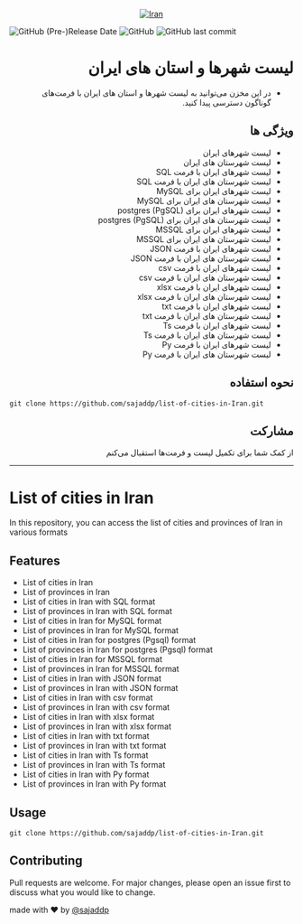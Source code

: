 <div align="center">

[![Iran](images/iran.jpeg)](#)

</div>

<p>
<img alt="GitHub (Pre-)Release Date" src="https://img.shields.io/github/release-date-pre/sajaddp/list-of-cities-in-Iran?style=for-the-badge">
<img alt="GitHub" src="https://img.shields.io/github/license/sajaddp/list-of-cities-in-Iran?style=for-the-badge">
<img alt="GitHub last commit" src="https://img.shields.io/github/last-commit/sajaddp/list-of-cities-in-Iran?style=for-the-badge">
</p>

<div dir="rtl">

# لیست شهرها و استان های ایران

- در این مخزن می‌توانید به لیست شهرها و استان های ایران با فرمت‌های گوناگون دسترسی پیدا کنید.

## ویژگی ها

- لیست شهرهای ایران
- لیست شهرستان های ایران
- لیست شهرهای ایران با فرمت SQL
- لیست شهرستان های ایران با فرمت SQL
- لیست شهرهای ایران برای MySQL
- لیست شهرستان های ایران برای MySQL
- لیست شهرهای ایران برای postgres (PgSQL)
- لیست شهرستان های ایران برای postgres (PgSQL)
- لیست شهرهای ایران برای MSSQL
- لیست شهرستان های ایران برای MSSQL
- لیست شهرهای ایران با فرمت JSON
- لیست شهرستان های ایران با فرمت JSON
- لیست شهرهای ایران با فرمت csv
- لیست شهرستان های ایران با فرمت csv
- لیست شهرهای ایران با فرمت xlsx
- لیست شهرستان های ایران با فرمت xlsx
- لیست شهرهای ایران با فرمت txt
- لیست شهرستان های ایران با فرمت txt
- لیست شهرهای ایران با فرمت Ts
- لیست شهرستان های ایران با فرمت Ts
- لیست شهرهای ایران با فرمت Py
- لیست شهرستان های ایران با فرمت Py

## نحوه استفاده

</div>
  
```shell
git clone https://github.com/sajaddp/list-of-cities-in-Iran.git
```

<div dir="rtl">

## مشارکت

از کمک شما برای تکمیل لیست و فرمت‌ها استقبال می‌کنم

</div>
  
---

# List of cities in Iran

In this repository, you can access the list of cities and provinces of Iran in various formats

## Features

- List of cities in Iran
- List of provinces in Iran
- List of cities in Iran with SQL format
- List of provinces in Iran with SQL format
- List of cities in Iran for MySQL format
- List of provinces in Iran for MySQL format
- List of cities in Iran for postgres (Pgsql) format
- List of provinces in Iran for postgres (Pgsql) format
- List of cities in Iran for MSSQL format
- List of provinces in Iran for MSSQL format
- List of cities in Iran with JSON format
- List of provinces in Iran with JSON format
- List of cities in Iran with csv format
- List of provinces in Iran with csv format
- List of cities in Iran with xlsx format
- List of provinces in Iran with xlsx format
- List of cities in Iran with txt format
- List of provinces in Iran with txt format
- List of cities in Iran with Ts format
- List of provinces in Iran with Ts format
- List of cities in Iran with Py format
- List of provinces in Iran with Py format

## Usage

```shell
git clone https://github.com/sajaddp/list-of-cities-in-Iran.git
```

## Contributing

Pull requests are welcome. For major changes, please open an issue first to discuss what you would like to change.

made with ❤ by [@sajaddp](https://github.com/sajaddp)

